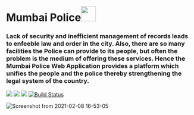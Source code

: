 # Mumbai Police<img src="https://user-images.githubusercontent.com/52334437/107213570-9f626e00-6a2e-11eb-8bca-d09303c6a0dd.png" width="40">

### Lack of security and inefficient management of records leads to enfeeble law and order in the city. Also, there are so many facilities the Police can provide to its people, but often the problem is the medium of offering these services. Hence the Mumbai Police Web Application provides a platform which unifies the people and the police thereby strengthening the legal system of the country.

[![](https://img.shields.io/badge/Made%20With-Leaflet-228B22?style=for-the-badge&logo=Leaflet)](https://www.tensorflow.org "Tensorflow")
[![](https://img.shields.io/badge/Made_with-Django-red?style=for-the-badge&logo=Django)](https://keras.io "Keras")
[![](https://img.shields.io/badge/%E2%86%91_Deploy_to-Heroku-7056bf.svg?style=for-the-badge)](https://mumbaipolice.herokuapp.com/)
[![Build Status](https://img.shields.io/endpoint.svg?url=https%3A%2F%2Factions-badge.atrox.dev%2Fkushv16%2FMumbai_Police%2Fbadge&style=for-the-badge)](https://actions-badge.atrox.dev/kushv16/Mumbai_Police/goto)

![Screenshot from 2021-02-08 16-53-05](https://user-images.githubusercontent.com/52334437/107213372-4db9e380-6a2e-11eb-83c6-c85810400223.png)
